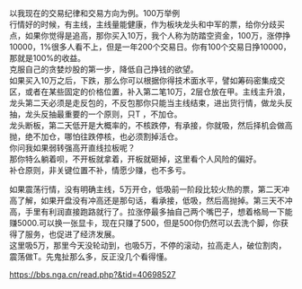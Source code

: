 以我现在的交易纪律和交易方向为例。100万举例  
行情好的时候，有主线，主线量能健康，作为板块龙头和中军的票，给你分歧买点，如果你觉得是追高，那你买入10万，我个人称为防踏空资金，100万，涨停挣10000，1%很多人看不上，但是一年200个交易日。你有100个交易日挣10000，那就是100%的收益。  
克服自己的贪婪炒股的第一步，降低自己挣钱的欲望。  
如果买入10万之后，下跌，那么你可以根据你得技术面水平，譬如筹码密集成交区，或者在某些固定的价格位置，补入第二笔10万，2层仓放在甲。主线主升浪，龙头第二天必须是走反包的，不反包那你只能当主线结束，进出货行情，做龙头反抽，龙头反抽最重要的一个原则，只T ，不加仓。  
龙头断板，第二天低开是大概率的，不核跌停，有承接，你就吸，然后择机会做高抛，绝不加仓，哪怕往跌停核，也必须割掉活仓。  
你问我如果弱转强高开直线拉板呢？  
那你特么躺着呗，不开板就拿着，开板就砸掉，这里看个人风险的偏好。  
补仓原则，非关键位置不补，情愿少赚，也不多亏。  
  
如果震荡行情，没有明确主线，5万开仓，低吸前一阶段比较火热的票，第二天冲高了解，如果开盘没有冲高还是那句话，看承接，低吸，然后高抛掉。第三天不冲高，手里有利润直接跑路就行了。拉涨停最多抽自己两个嘴巴子，想着格局一下能赚5000.可以换一张显卡，现在只赚了500，但是500你仍然可以去洗个脚，你获得了服务，也促进了经济发展。  
这里吸5万，那里今天没轮动到，也吸5万，不停的滚动，拉高走人，破位割肉，震荡做T。先鬼扯那么多，反正没几个看得懂。  
  
https://bbs.nga.cn/read.php?&tid=40698527